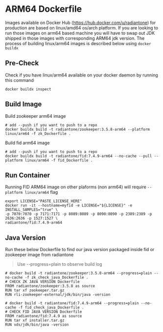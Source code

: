 # ARM64 Dockerfile

Images available on Docker Hub (https://hub.docker.com/u/radiantone) for production are based on linux/amd64 os/arch platform. If you are looking to run those images on arm64 based machine you will have to swap out JDK shipped in those images with corresponding ARM64 jdk version. The process of building linux/arm64 images is described below using `docker buildx`

## Pre-Check

Check if you have linux/arm64 available on your docker daemon by running this command
```
docker buildx inspect
```
## Build Image
Build zookeeper arm64 image
```
# add --push if you want to push to a repo
docker buildx build -t radiantone/zookeeper:3.5.8-arm64 --platform linux/arm64 -f zk_Dockerfile .
```
Build fid arm64 image
```
# add --push if you want to push to a repo
docker buildx build -t radiantone/fid:7.4.9-arm64 --no-cache --pull --platform linux/arm64 -f fid_Dockerfile .
```
## Run Container
Running FID ARM64 image on other plaforms (non arm64) will require `--platform linux/arm64` flag
```
export LICENSE="PASTE_LICENSE_HERE"
docker run -it --hostname=myfid -e LICENSE="${LICENSE}" -e INSTALL_SAMPLES="true" \
-p 7070:7070 -p 7171:7171 -p 8089:8089 -p 8090:8090 -p 2389:2389 -p 2636:2636 -p 1527:1527 \
radiantone/fid:7.4.9-arm64
```
## Java Version
Run these below Dockerfile to find our java version packaged inside fid or zookeeper image from radiantone
> Use --progress=plain to observe build log
```
# docker build -t radiantone/zookeeper:3.5.8-arm64 --progress=plain --no-cache -f zk_check_java_Dockerfile .
# CHECK ZK JAVA VERSION Dockerfile
FROM radiantone/zookeeper:3.5.8 as source
RUN tar xf zookeeper.tar.gz
RUN rli-zookeeper-external/jdk/bin/java -version
```
```
# docker build -t radiantone/fid:7.4.9-arm64 --progress=plain --no-cache -f fid_check_java_Dockerfile .
# CHECK FID JAVA VERSION Dockerfile
FROM radiantone/fid:7.4.9 as source
RUN tar xf installer.tar.gz
RUN vds/jdk/bin/java -version
```
